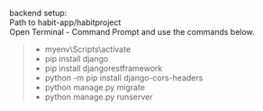 backend setup: <br>
  Path to habit-app/habitproject <br>
  Open Terminal - Command Prompt and use the commands below. <br>
  
 >* myenv\Scripts\activate 
 >* pip install django 
 >* pip install djangorestframework
 >* python -m pip install django-cors-headers 
 >* python manage.py migrate 
 >* python manage.py runserver
   
